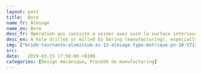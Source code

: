 ```yaml
---
layout: post
title:  Bore
name_fr: Alésage
name_en: Bore
desc_fr: Opération qui consiste à usiner avec soin la surface intérieure d’un cylindre ou de toute autre pièce creuse. Le résultat de cette opération est un diamètre intérieur.
desc_en: A hole drilled or milled by boring (manufacturing), especially a large hole.
img: ["bride-tournante-aluminium-as-13-alesage-type-metrique-pn-10-5713-dmod1.jpg"] 
src: 
date:   2019-03-15 17:58:00 +0100
categories: [Design mécanique, Procédé de manufacturing]
---
```


